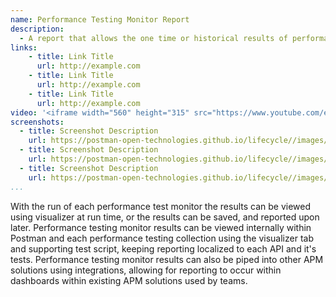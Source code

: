 ```yaml
---
name: Performance Testing Monitor Report
description: 
  - A report that allows the one time or historical results of performance testing monitors to br visualized, providing visibility into whether or not an API performance has been reduced at any point in time as defined the schedule of the performance testing monitor.
links:
    - title: Link Title
      url: http://example.com
    - title: Link Title
      url: http://example.com
    - title: Link Title
      url: http://example.com            
video: '<iframe width="560" height="315" src="https://www.youtube.com/embed/7F3f4WOFs38" title="YouTube video player" frameborder="0" allow="accelerometer; autoplay; clipboard-write; encrypted-media; gyroscope; picture-in-picture" allowfullscreen></iframe>'
screenshots:
  - title: Screenshot Description
    url: https://postman-open-technologies.github.io/lifecycle//images/postman-screenshot.png          
  - title: Screenshot Description
    url: https://postman-open-technologies.github.io/lifecycle//images/postman-screenshot.png  
  - title: Screenshot Description
    url: https://postman-open-technologies.github.io/lifecycle//images/postman-screenshot.png   
...
```

With the run of each performance test monitor the results can be viewed using visualizer at run time, or the results can be saved, and reported upon later. Performance testing monitor results can be viewed internally within Postman and each performance testing collection using the visualizer tab and supporting test script, keeping reporting localized to each API and it's tests. Performance testing monitor results can also be piped into other APM solutions using integrations, allowing for reporting to occur within dashboards within existing APM solutions used by teams.
